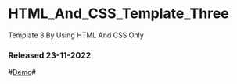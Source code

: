 # HTML_And_CSS_Template_Three
Template 3 By Using HTML And CSS Only

### Released 23-11-2022

#[Demo](https://hsalah9712.github.io/HTML_And_CSS_Template_3/)#
